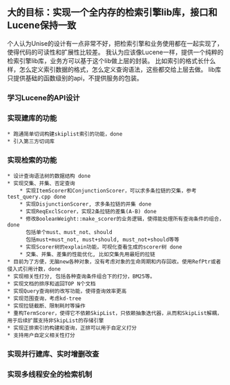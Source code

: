 ## 大的目标：实现一个全内存的检索引擎lib库，接口和Lucene保持一致

个人认为Unise的设计有一点非常不好，把检索引擎和业务使用都在一起实现了，使得代码的可读性和扩展性比较差。
我认为应该像Lucene一样，提供一个纯粹的检索引擎lib库，业务方可以基于这个lib做上层的封装。
比如索引的格式长什么样，怎么定义索引数据的格式，怎么定义查询语法，这些都交给上层去做。
lib库只提供基础的函数级别的api，不提供服务的包装。

### 学习Lucene的API设计
### 实现建库的功能
    * 跑通简单切词构建skiplist索引的功能，done
    * 引入第三方切词库

### 实现检索的功能
    * 设计查询语法树的数据结构 done
    * 实现交集、并集、否定查询
        * 实现ItemScorer和ConjunctionScorer，可以求多条拉链的交集，参考test_query.cpp done
        * 实现DisjunctionScorer, 求多条拉链的并集 done
        * 实现ReqExclScorer，实现2条拉链的差集(A-B) done
        * 修改BooleanWeight::make_scorer的业务逻辑，使得能处理所有查询条件的组合， done
          包括单个must、must_not、should
          包括must+must_not, must+should, must_not+should等等
        * 实现Scorer树的explain功能，可视化查看生成的scorer树 done
        * 交集、并集、差集的性能优化, 比如交集先用最短的拉链
    * 目前为了方便，无脑new各种对象，没有考虑对象的生命周期和内存回收。使用RefPtr或者侵入式引用计数，done
    * 实现相关性打分, 包括各种查询条件组合下的打分，BM25等。
    * 实现文档的排序和返回TOP N个文档
    * 实现Query查询树的改写功能，使得查询效率更高
    * 实现范围查询，考虑kd-tree
    * 实现拉链截断、限制耗时等操作
    * 重构TermScorer，使得它不依赖SkipList，只依赖抽象迭代器，从而和SkipList解耦，用于后续扩展支持非SkipList的存储引擎
    * 实现正排索引的构建和查询，正排可以用于自定义打分
    * 支持用户自定义相关性打分

### 实现并行建库、实时增删改查

### 实现多线程安全的检索机制
